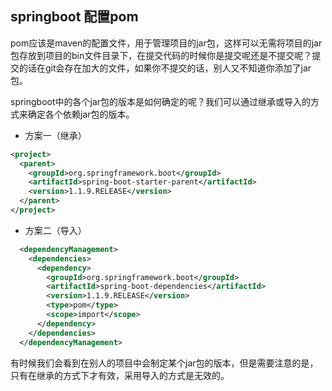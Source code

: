 ## springboot 配置pom

pom应该是maven的配置文件，用于管理项目的jar包，这样可以无需将项目的jar包存放到项目的bin文件目录下，在提交代码的时候你是提交呢还是不提交呢？提交的话在git会存在加大的文件，如果你不提交的话，别人又不知道你添加了jar包。

springboot中的各个jar包的版本是如何确定的呢？我们可以通过继承或导入的方式来确定各个依赖jar包的版本。

- 方案一（继承）

````xml
<project>
  <parent>
    <groupId>org.springframework.boot</groupId>
    <artifactId>spring-boot-starter-parent</artifactId>
    <version>1.1.9.RELEASE</version>
  </parent>
</project>
````

- 方案二（导入）

````xml
  <dependencyManagement>
    <dependencies>
      <dependency>
        <groupId>org.springframework.boot</groupId>
        <artifactId>spring-boot-dependencies</artifactId>
        <version>1.1.9.RELEASE</version>
        <type>pom</type>
        <scope>import</scope>
      </dependency>
    </dependencies>
  </dependencyManagement>
````

有时候我们会看到在别人的项目中会制定某个jar包的版本，但是需要注意的是，只有在继承的方式下才有效，采用导入的方式是无效的。

